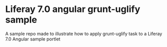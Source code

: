 # Liferay 7.0 angular grunt-uglify sample

A sample repo made to illustrate how to apply grunt-uglify task to a Liferay 7.0 Angular sample portlet